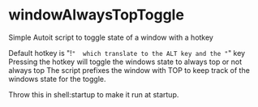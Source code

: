 # windowAlwaysTopToggle
Simple Autoit script to toggle state of a window with a hotkey


Default hotkey is "!`"  which translate to the ALT key and the "`" key
Pressing the hotkey will toggle the windows state to always top or not always top
The script prefixes the window with TOP to keep track of the windows state for the toggle. 

Throw this in shell:startup to make it run at startup.
